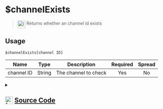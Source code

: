 # $channelExists
> <img align="top" src="https://upload.wikimedia.org/wikipedia/commons/thumb/e/e4/Infobox_info_icon.svg/160px-Infobox_info_icon.svg.png?20150409153300" alt="image" width="25" height="auto"> Returns whether an channel id exists
## Usage
```
$channelExists[channel ID]
```
| Name | Type | Description | Required | Spread
| :---: | :---: | :---: | :---: | :---: |
channel ID | String | The channel to check | Yes | No
<details>
<summary>
    
## <img align="top" src="https://cdn4.iconfinder.com/data/icons/iconsimple-logotypes/512/github-512.png" alt="image" width="25" height="auto">  [Source Code](https://github.com/tryforge/ForgeScript-V2/blob/main/src/native/channelExists.ts)
    
</summary>
    
```ts
import noop from "../functions/noop"
import { ArgType, CompiledFunction, NativeFunction, Return } from "../structures"

export default new NativeFunction({
    name: "$channelExists",
    version: "1.0.0",
    description: "Returns whether an channel id exists",
    unwrap: true,
    brackets: true,
    args: [
        {
            name: "channel ID",
            description: "The channel to check",
            rest: false,
            required: true,
            type: ArgType.String
        }
    ],
    async execute(ctx, [ id ]) {
        return Return.success(
            CompiledFunction.IdRegex.test(id) &&
            ctx.client.channels.cache.has(id)
        )
    },
})
```
    
</details>